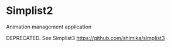 # Simplist2
Animation management application

DEPRECATED. See Simplist3 https://github.com/shimika/simplist3
